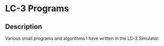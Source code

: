 # LC-3 Programs
## Description
Various small programs and algorithms I have written in the LC-3 Simulator.

